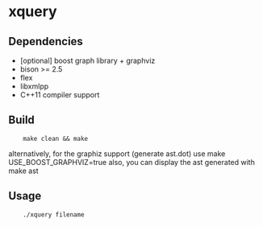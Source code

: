 xquery
======

Dependencies
------------
- [optional] boost graph library + graphviz
- bison >= 2.5
- flex
- libxmlpp
- C++11 compiler support

Build
-----
        make clean && make

alternatively, for the graphiz support (generate ast.dot) use
        make USE_BOOST_GRAPHVIZ=true
also, you can display the ast generated with
        make ast

Usage
-----
        ./xquery filename
